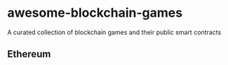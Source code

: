 # awesome-blockchain-games
A curated collection of blockchain games and their public smart contracts

## Ethereum

